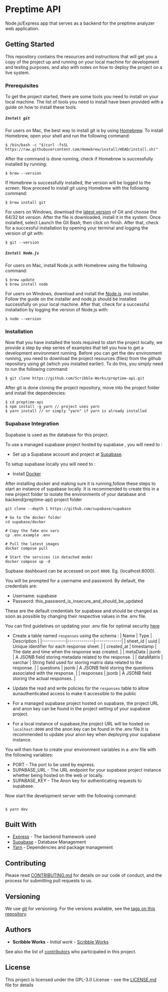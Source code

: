 # Preptime API

Node.js/Express app that serves as a backend for the preptime analyzer web application.

## Getting Started

This repository contains the resources and instructions that will get you a copy of the project up and running on your local machine for development and testing purposes, and also with notes on how to deploy the project on a live system.

### Prerequisites

To get the project started, there are some tools you need to install on your local machine. The list of tools you need to install have been provided with a guide on how to install these tools.

##### `Install git`

For users on Mac, the best way to install git is by using [Homebrew](https://brew.sh/). To install Homebrew, open your shell and run the following command:

```
$ /bin/bash -c "$(curl -fsSL https://raw.githubusercontent.com/Homebrew/install/HEAD/install.sh)"
```

After the command is done running, check if Homebrew is successfully installed by running:

```
$ brew --version
```

If Homebrew is successfully installed, the version will be logged to the screen. Now proceed to install git using Homebrew with the following command:

```
$ brew install git
```

For users on Windows, download the [latest version](https://git-scm.com/downloads) of Git and choose the 64/32 bit version. After the file is downloaded, install it in the system. Once installed, select Launch the Git Bash, then click on finish. After that, check for a successful installation by opening your terminal and logging the version of git with:

```
$ git --version
```

##### `Install Node.js`

For users on Mac, install Node.js with Homebrew using the following command:

```
$ brew update
$ brew install node
```

For users on Windows, download and install the [Node.js](https://nodejs.org/en/download/) .msi installer. Follow the guide on the installer and node.js should be installed successfully on your local machine. After that, check for a successful installation by logging the version of Node.js with:

```
$ node --version
```

### Installation

Now that you have installed the tools required to start the project locally, we provide a step by step series of examples that tell you how to get a development environment running. Before you can get the dev environment running, you need to download the project resources (files) from the github repository using git (which you installed earlier). To do this, you simply need to run the following command:

```
$ git clone https://github.com/Scribble-Works/preptime-api.git
```

After git is done cloning the project repository, move into the project folder and install the dependencies:

```
$ cd preptime-api
$ npm install -g yarn // project uses yarn
$ yarn install // or simply "yarn" if yarn is already installed

```

### Supabase Integration

Supabase is used as the database for this project.

To use a managed supabase project hosted by supabase , you will need to :

- Set up a Supabase account and project at [Supabase](https://supabase.com).

To setup supabase locally you will need to :

- Install [Docker](https://www.docker.com/)

After installing docker and making sure it is running,follow these steps to start an instance of supabase locally.
It is recommended to create this in a new project folder to isolate the environments of your database and backend(preptime-api) project folder

```
git clone --depth 1 https://github.com/supabase/supabase

# Go to the docker folder
cd supabase/docker

# Copy the fake env vars
cp .env.example .env

# Pull the latest images
docker compose pull

# Start the services (in detached mode)
docker compose up -d

```

Supbase dashboard can be accessed on port `8000`. Eg. (localhost:8000).

You will be prompted for a username and password. By default, the credentials are:

- Username: supabase
- Password: this_password_is_insecure_and_should_be_updated

These are the default credentials for supabase and should be changed as soon as possible by changing their respective values in the .env file.

You can find guidelines on updating your .env file for optimal security [here](https://supabase.com/docs/guides/self-hosting/docker#dashboard-authentication)

- Create a table named `responses` using the schema :
  | Name | Type | Description |
  |------------|-------------|-------------|
  | sheet_id | uuid | Unique identifier for each response sheet. |
  | created_at | timestamp | The date and time when the response was created. |
  | metaData | jsonb | A JSONB field storing metadata related to the response. |
  | dataMatrix | varchar | String field used for storing matrix data related to the response. |
  | questions | jsonb | A JSONB field storing the questions associated with the response. |
  | responses | jsonb | A JSONB field storing the actual responses. |

- Update the read and write policies for the `responses` table to allow aunauthenticated access to make it accessible to the public

- For a managed supabase project hosted on supabase, the project URL and anon key can be found in the project setting of your supabase project.

- For a local instance of supabase,the project URL will be hosted on `localhost:8000` and the anon key can be found in the .env file.It is recommended to update your anon key when deploying your supabase instance.

You will then have to create your environment variables in a .env file with the following variables:

- PORT - The port to be used by express.
- SUPABASE_URL - The URL endpoint for your supabase project instance whether being hosted on the web or locally.
- SUPABASE_KEY - The Anon key for authenticating requests to supabase.

Now start the development server with the following command:

```

$ yarn dev

```

## Built With

- [Express](https://expressjs.com/) - The backend framework used
- [Supabase](https://supabase.com/database) - Database Management
- [Yarn](https://yarnpkg.com/) - Dependencies and package management

## Contributing

Please read [CONTRIBUTING.md](https://github.com/Scribble-Works/preptime-api/blob/main/Contributing.md) for details on our code of conduct, and the process for submitting pull requests to us.

## Versioning

We use [git](https://git-scm.com/) for versioning. For the versions available, see the [tags on this repository](https://github.com/Scribble-Works/project/tags).

## Authors

- **Scribble Works** - _Initial work_ - [Scribble Works](https://github.com/Scribble-Works)

See also the list of [contributors](https://github.com/Scribble-Works/preptime-analytics/graphs/contributors) who participated in this project.

## License

This project is licensed under the GPL-3.0 License - see the [LICENSE.md](LICENSE.md) file for details
